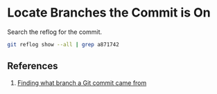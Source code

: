 # Locate Branches the Commit is On

Search the reflog for the commit.

```bash
git reflog show --all | grep a871742
```

## References

1. [Finding what branch a Git commit came from](https://stackoverflow.com/a/2707110/6146580)
